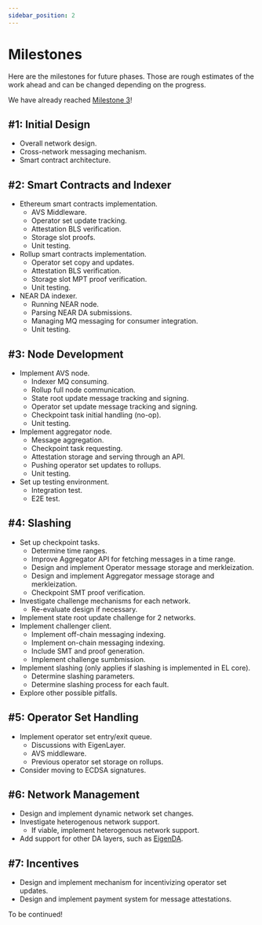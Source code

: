 ```yaml
---
sidebar_position: 2
---
```


# Milestones

Here are the milestones for future phases. Those are rough estimates of the
work ahead and can be changed depending on the progress.

We have already reached [Milestone 3](#3-node-development)!

## #1: Initial Design

* Overall network design.
* Cross-network messaging mechanism.
* Smart contract architecture.

## #2: Smart Contracts and Indexer

* Ethereum smart contracts implementation.
  * AVS Middleware.
  * Operator set update tracking.
  * Attestation BLS verification.
  * Storage slot proofs.
  * Unit testing.
* Rollup smart contracts implementation.
  * Operator set copy and updates.
  * Attestation BLS verification.
  * Storage slot MPT proof verification.
  * Unit testing.
* NEAR DA indexer.
  * Running NEAR node.
  * Parsing NEAR DA submissions.
  * Managing MQ messaging for consumer integration.
  * Unit testing.

## #3: Node Development

* Implement AVS node.
  * Indexer MQ consuming.
  * Rollup full node communication.
  * State root update message tracking and signing.
  * Operator set update message tracking and signing.
  * Checkpoint task initial handling (no-op).
  * Unit testing.
* Implement aggregator node.
  * Message aggregation.
  * Checkpoint task requesting.
  * Attestation storage and serving through an API.
  * Pushing operator set updates to rollups.
  * Unit testing.
* Set up testing environment.
  * Integration test.
  * E2E test.

## #4: Slashing

* Set up checkpoint tasks.
  * Determine time ranges.
  * Improve Aggregator API for fetching messages in a time range.
  * Design and implement Operator message storage and merkleization.
  * Design and implement Aggregator message storage and merkleization.
  * Checkpoint SMT proof verification.
* Investigate challenge mechanisms for each network.
  * Re-evaluate design if necessary.
* Implement state root update challenge for 2 networks.
* Implement challenger client.
  * Implement off-chain messaging indexing.
  * Implement on-chain messaging indexing.
  * Include SMT and proof generation.
  * Implement challenge sumbmission.
* Implement slashing (only applies if slashing is implemented in EL core).
  * Determine slashing parameters.
  * Determine slashing process for each fault.
* Explore other possible pitfalls.

## #5: Operator Set Handling

* Implement operator set entry/exit queue.
  * Discussions with EigenLayer.
  * AVS middleware.
  * Previous operator set storage on rollups.
* Consider moving to ECDSA signatures.

## #6: Network Management

- Design and implement dynamic network set changes.
- Investigate heterogenous network support.
  - If viable, implement heterogenous network support.
- Add support for other DA layers, such as [EigenDA](https://eigenda.xyz/).

## #7: Incentives

- Design and implement mechanism for incentivizing operator set updates.
- Design and implement payment system for message attestations.

To be continued!
